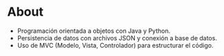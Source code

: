 # About

* Programación orientada a objetos con Java y Python.
* Persistencia de datos con archivos JSON y conexión a base de datos.
* Uso de MVC (Modelo, Vista, Controlador) para estructurar el código.
